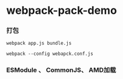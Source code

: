 # webpack-pack-demo

### 打包
```
webpack app.js bundle.js

webpack --config webapck.conf.js
```

### ESModule 、 CommonJS、 AMD加载